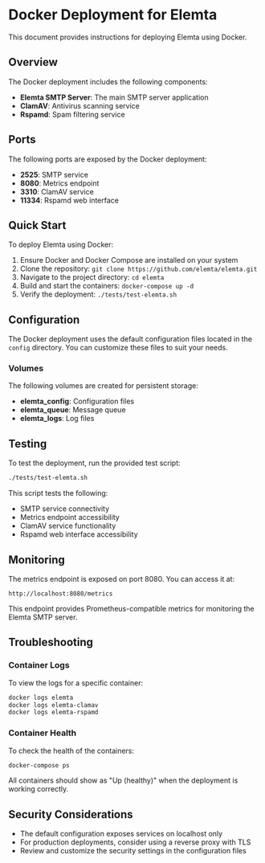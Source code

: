 # Docker Deployment for Elemta

This document provides instructions for deploying Elemta using Docker.

## Overview

The Docker deployment includes the following components:

- **Elemta SMTP Server**: The main SMTP server application
- **ClamAV**: Antivirus scanning service
- **Rspamd**: Spam filtering service

## Ports

The following ports are exposed by the Docker deployment:

- **2525**: SMTP service
- **8080**: Metrics endpoint
- **3310**: ClamAV service
- **11334**: Rspamd web interface

## Quick Start

To deploy Elemta using Docker:

1. Ensure Docker and Docker Compose are installed on your system
2. Clone the repository: `git clone https://github.com/elemta/elemta.git`
3. Navigate to the project directory: `cd elemta`
4. Build and start the containers: `docker-compose up -d`
5. Verify the deployment: `./tests/test-elemta.sh`

## Configuration

The Docker deployment uses the default configuration files located in the `config` directory. You can customize these files to suit your needs.

### Volumes

The following volumes are created for persistent storage:

- **elemta_config**: Configuration files
- **elemta_queue**: Message queue
- **elemta_logs**: Log files

## Testing

To test the deployment, run the provided test script:

```bash
./tests/test-elemta.sh
```

This script tests the following:

- SMTP service connectivity
- Metrics endpoint accessibility
- ClamAV service functionality
- Rspamd web interface accessibility

## Monitoring

The metrics endpoint is exposed on port 8080. You can access it at:

```
http://localhost:8080/metrics
```

This endpoint provides Prometheus-compatible metrics for monitoring the Elemta SMTP server.

## Troubleshooting

### Container Logs

To view the logs for a specific container:

```bash
docker logs elemta
docker logs elemta-clamav
docker logs elemta-rspamd
```

### Container Health

To check the health of the containers:

```bash
docker-compose ps
```

All containers should show as "Up (healthy)" when the deployment is working correctly.

## Security Considerations

- The default configuration exposes services on localhost only
- For production deployments, consider using a reverse proxy with TLS
- Review and customize the security settings in the configuration files 